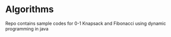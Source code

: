 # Algorithms
Repo contains sample codes for 0-1 Knapsack and Fibonacci using dynamic programming in java
